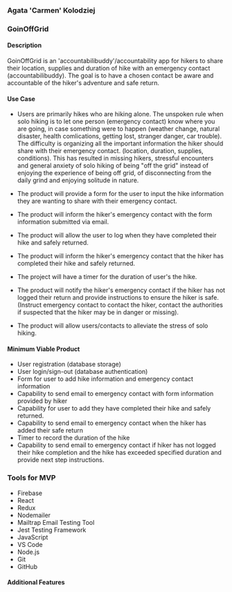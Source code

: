 ### Agata 'Carmen' Kolodziej

### GoinOffGrid

#### Description

GoinOffGrid is an 'accountabilibuddy'/accountability app for hikers to share their location, supplies and duration of hike with an emergency contact (accountabilibuddy). The goal is to have a chosen contact be aware and accountable of the hiker's adventure and safe return.

#### Use Case

- Users are primarily hikes who are hiking alone. The unspoken rule when solo hiking is to let one person (emergency contact) know where you are going, in case something were to happen (weather change, natural disaster, health comlications, getting lost, stranger danger, car trouble). The difficulty is organizing all the important information the hiker should share with their emergency contact. (location, duration, supplies, conditions). This has resulted in missing hikers, stressful encounters and general anxiety of solo hiking of being "off the grid" instead of enjoying the experience of being off grid, of disconnecting from the daily grind and enjoying solitude in nature.

- The product will provide a form for the user to input the hike information they are wanting to share with their emergency contact.

- The product will inform the hiker's emergency contact with the form information submitted via email.

- The product will allow the user to log when they have completed their hike and safely returned.

- The product will inform the hiker's emergency contact that the hiker has completed their hike and safely returned.

- The project will have a timer for the duration of user's the hike.

- The product will notify the hiker's emergency contact if the hiker has not logged their return and provide instructions to ensure the hiker is safe. (Instruct emergency contact to contact the hiker, contact the authorities if suspected that the hiker may be in danger or missing).

- The product will allow users/contacts to alleviate the stress of solo hiking.

#### Minimum Viable Product

- User registration (database storage)
- User login/sign-out (database authentication)
- Form for user to add hike information and emergency contact information
- Capability to send email to emergency contact with form information provided by hiker
- Capability for user to add they have completed their hike and safely returned.
- Capability to send email to emergency contact when the hiker has added their safe return
- Timer to record the duration of the hike
- Capability to send email to emergency contact if hiker has not logged their hike completion and the hike has exceeded specified duration and provide next step instructions.

### Tools for MVP

- Firebase
- React
- Redux
- Nodemailer
- Mailtrap Email Testing Tool
- Jest Testing Framework
- JavaScript
- VS Code
- Node.js
- Git
- GitHub

#### Additional Features
